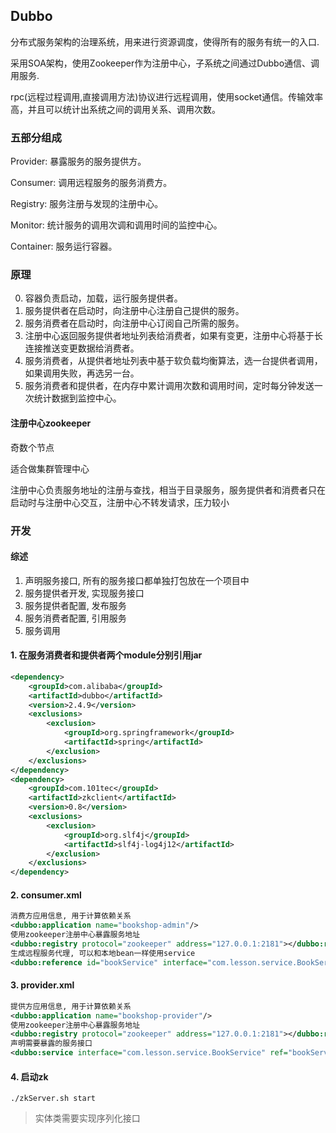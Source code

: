 ## Dubbo

分布式服务架构的治理系统，用来进行资源调度，使得所有的服务有统一的入口.

采用SOA架构，使用Zookeeper作为注册中心，子系统之间通过Dubbo通信、调用服务.

rpc(远程过程调用,直接调用方法)协议进行远程调用，使用socket通信。传输效率高，并且可以统计出系统之间的调用关系、调用次数。

### 五部分组成

Provider: 暴露服务的服务提供方。

Consumer: 调用远程服务的服务消费方。

Registry: 服务注册与发现的注册中心。

Monitor: 统计服务的调用次调和调用时间的监控中心。

Container: 服务运行容器。

### 原理

0. 容器负责启动，加载，运行服务提供者。
1. 服务提供者在启动时，向注册中心注册自己提供的服务。
2. 服务消费者在启动时，向注册中心订阅自己所需的服务。
3. 注册中心返回服务提供者地址列表给消费者，如果有变更，注册中心将基于长连接推送变更数据给消费者。
4. 服务消费者，从提供者地址列表中基于软负载均衡算法，选一台提供者调用，如果调用失败，再选另一台。
5. 服务消费者和提供者，在内存中累计调用次数和调用时间，定时每分钟发送一次统计数据到监控中心。

#### 注册中心zookeeper

奇数个节点

适合做集群管理中心

注册中心负责服务地址的注册与查找，相当于目录服务，服务提供者和消费者只在启动时与注册中心交互，注册中心不转发请求，压力较小

### 开发

#### 综述

1. 声明服务接口, 所有的服务接口都单独打包放在一个项目中
2. 服务提供者开发, 实现服务接口
3. 服务提供者配置, 发布服务
4. 服务消费者配置, 引用服务
5. 服务调用

#### 1. 在服务消费者和提供者两个module分别引用jar

```xml
<dependency>
    <groupId>com.alibaba</groupId>
    <artifactId>dubbo</artifactId>
    <version>2.4.9</version>
    <exclusions>
        <exclusion>
            <groupId>org.springframework</groupId>
            <artifactId>spring</artifactId>
        </exclusion>
    </exclusions>
</dependency>
<dependency>
    <groupId>com.101tec</groupId>
    <artifactId>zkclient</artifactId>
    <version>0.8</version>
    <exclusions>
        <exclusion>
            <groupId>org.slf4j</groupId>
            <artifactId>slf4j-log4j12</artifactId>
        </exclusion>
    </exclusions>
</dependency>
```

#### 2. consumer.xml

```xml
消费方应用信息, 用于计算依赖关系
<dubbo:application name="bookshop-admin"/>
使用zookeeper注册中心暴露服务地址
<dubbo:registry protocol="zookeeper" address="127.0.0.1:2181"></dubbo:registry>
生成远程服务代理, 可以和本地bean一样使用service
<dubbo:reference id="bookService" interface="com.lesson.service.BookService" version="1.0" group="hds"></dubbo:reference>
```

#### 3. provider.xml

```xml
提供方应用信息, 用于计算依赖关系
<dubbo:application name="bookshop-provider"/>
使用zookeeper注册中心暴露服务地址
<dubbo:registry protocol="zookeeper" address="127.0.0.1:2181"></dubbo:registry>
声明需要暴露的服务接口
<dubbo:service interface="com.lesson.service.BookService" ref="bookServiceImpl" version="1.0" group="hds"></dubbo:service>
```

#### 4. 启动zk

```properties
./zkServer.sh start
```

> 实体类需要实现序列化接口